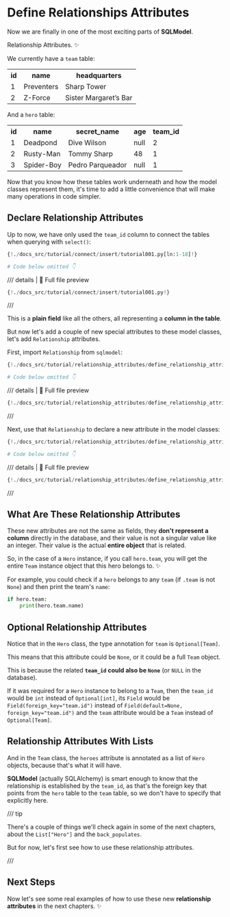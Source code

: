 # Define Relationships Attributes

Now we are finally in one of the most exciting parts of **SQLModel**.

Relationship Attributes. ✨

We currently have a `team` table:

<table>
<tr>
<th>id</th><th>name</th><th>headquarters</th>
</tr>
<tr>
<td>1</td><td>Preventers</td><td>Sharp Tower</td>
</tr>
<tr>
<td>2</td><td>Z-Force</td><td>Sister Margaret’s Bar</td>
</tr>
</table>

And a `hero` table:

<table>
<tr>
<th>id</th><th>name</th><th>secret_name</th><th>age</th><th>team_id</th>
</tr>
<tr>
<td>1</td><td>Deadpond</td><td>Dive Wilson</td><td>null</td><td>2</td>
</tr>
<tr>
<td>2</td><td>Rusty-Man</td><td>Tommy Sharp</td><td>48</td><td>1</td>
</tr>
<tr>
<td>3</td><td>Spider-Boy</td><td>Pedro Parqueador</td><td>null</td><td>1</td>
</tr>
</table>

Now that you know how these tables work underneath and how the model classes represent them, it's time to add a little convenience that will make many operations in code simpler.

## Declare Relationship Attributes

Up to now, we have only used the `team_id` column to connect the tables when querying with `select()`:

```Python hl_lines="18"
{!./docs_src/tutorial/connect/insert/tutorial001.py[ln:1-18]!}

# Code below omitted 👇
```

/// details | 👀 Full file preview

```Python
{!./docs_src/tutorial/connect/insert/tutorial001.py!}
```

///

This is a **plain field** like all the others, all representing a **column in the table**.

But now let's add a couple of new special attributes to these model classes, let's add `Relationship` attributes.

First, import `Relationship` from `sqlmodel`:

```Python hl_lines="3"
{!./docs_src/tutorial/relationship_attributes/define_relationship_attributes/tutorial001.py[ln:1-3]!}

# Code below omitted 👇
```

/// details | 👀 Full file preview

```Python
{!./docs_src/tutorial/relationship_attributes/define_relationship_attributes/tutorial001.py!}
```

///

Next, use that `Relationship` to declare a new attribute in the model classes:

```Python hl_lines="11  21"
{!./docs_src/tutorial/relationship_attributes/define_relationship_attributes/tutorial001.py[ln:1-21]!}

# Code below omitted 👇
```

/// details | 👀 Full file preview

```Python
{!./docs_src/tutorial/relationship_attributes/define_relationship_attributes/tutorial001.py!}
```

///

## What Are These Relationship Attributes

These new attributes are not the same as fields, they **don't represent a column** directly in the database, and their value is not a singular value like an integer. Their value is the actual **entire object** that is related.

So, in the case of a `Hero` instance, if you call `hero.team`, you will get the entire `Team` instance object that this hero belongs to. ✨

For example, you could check if a `hero` belongs to any `team` (if `.team` is not `None`) and then print the team's `name`:

```Python
if hero.team:
    print(hero.team.name)
```

## Optional Relationship Attributes

Notice that in the `Hero` class, the type annotation for `team` is `Optional[Team]`.

This means that this attribute could be `None`, or it could be a full `Team` object.

This is because the related **`team_id` could also be `None`** (or `NULL` in the database).

If it was required for a `Hero` instance to belong to a `Team`, then the `team_id` would be `int` instead of `Optional[int]`, its `Field` would be `Field(foreign_key="team.id")` instead of `Field(default=None, foreign_key="team.id")` and the `team` attribute would be a `Team` instead of `Optional[Team]`.

## Relationship Attributes With Lists

And in the `Team` class, the `heroes` attribute is annotated as a list of `Hero` objects, because that's what it will have.

**SQLModel** (actually SQLAlchemy) is smart enough to know that the relationship is established by the `team_id`, as that's the foreign key that points from the `hero` table to the `team` table, so we don't have to specify that explicitly here.

/// tip

There's a couple of things we'll check again in some of the next chapters, about the `List["Hero"]` and the `back_populates`.

But for now, let's first see how to use these relationship attributes.

///

## Next Steps

Now let's see some real examples of how to use these new **relationship attributes** in the next chapters. ✨
